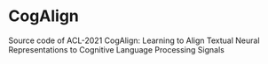 # CogAlign
Source code of ACL-2021 CogAlign: Learning to Align Textual Neural Representations to Cognitive Language Processing Signals
